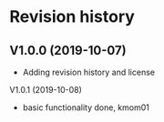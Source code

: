 Revision history
=================

V1.0.0 (2019-10-07)
----------------------
* Adding revision history and license

V1.0.1 (2019-10-08)

* basic functionality done, kmom01
